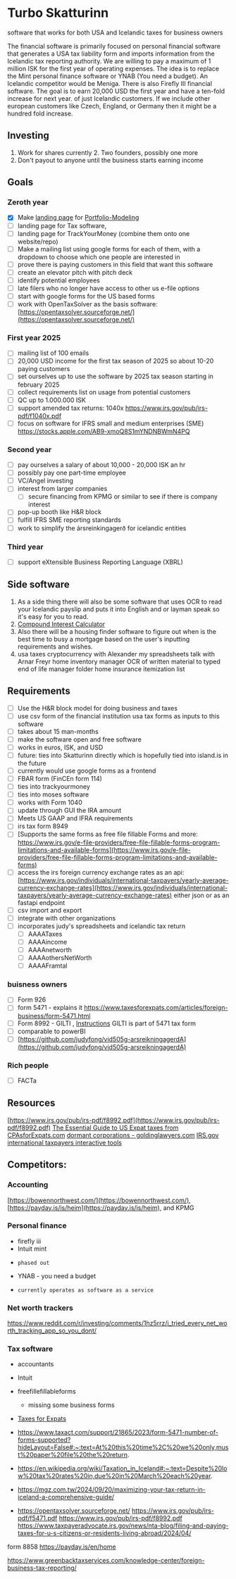 # Turbo Skatturinn
software that works for both USA and Icelandic taxes for business owners

The financial software is primarily focused on personal financial software that generates a USA tax liability form and imports information 
from the Icelandic tax reporting authority. We are willing to pay a maximum of 1 million ISK for the first year of operating expenses. The 
idea is to replace the Mint personal finance software or YNAB (You need a budget). An Icelandic competitor would be Meniga. There is also 
Firefly III financial software. The goal is to earn 20,000 USD the first year and have a ten-fold increase for next year. of just Icelandic 
customers. If we include other european customers like Czech, England, or Germany then it might be a hundred fold increase.

## Investing
1. Work for shares currently
    2. Two founders, possibly one more    
3. Don't payout to anyone until the business starts earning income

## Goals

### Zeroth year
- [x] Make [landing page](https://einfaldlega-hugmyndir.github.io/portfolio-modeling/) for [Portfolio-Modeling](https://github.com/Einfaldlega-Hugmyndir/portfolio-modeling)
- [ ] landing page for Tax software,
- [ ] landing page for TrackYourMoney (combine them onto one website/repo)
- [ ] Make a mailing list using google forms for each of them, with a dropdown to choose which one people are interested in
- [ ] prove there is paying customers in this field that want this software
- [ ] create an elevator pitch with pitch deck
- [ ] identify potential employees
- [ ] late filers who no longer have access to other us e-file options
- [ ] start with google forms for the US based forms
- [ ] work with OpenTaxSolver as the basis software: [https://opentaxsolver.sourceforge.net/](https://opentaxsolver.sourceforge.net/)

### First year 2025
- [ ] mailing list of 100 emails
- [ ] 20,000 USD income for the first tax season of 2025 so about 10-20 paying customers
- [ ] set ourselves up to use the software by 2025 tax season starting in february 2025
- [ ] collect requirements list on usage from potential customers
- [ ] QC up to 1.000.000 ISK
- [ ] support amended tax returns: 1040x https://www.irs.gov/pub/irs-pdf/f1040x.pdf
- [ ] focus on software for IFRS small and medium enterprises (SME)
https://stocks.apple.com/AB9-xmoQ8S1mYNDNBWmN4PQ

### Second year
- [ ] pay ourselves a salary of about 10,000 - 20,000 ISK an hr
- [ ] possibly pay one part-time employee
- [ ] VC/Angel investing
- [ ] interest from larger companies
    - [ ] secure financing from KPMG or similar to see if there is company interest
- [ ] pop-up booth like H&R block
- [ ] fulfill IFRS SME reporting standards
- [ ] work to simplify the ársreinkingagerð for icelandic entities

### Third year
- [ ] support eXtensible Business Reporting Language (XBRL)

## Side software
1. As a side thing there will also be some software that uses OCR to read your Icelandic payslip and puts it into English and or layman speak so it's easy for you to read.
2. [Compound Interest Calculator](https://github.com/Einfaldlega-Hugmyndir/Compound_Interest_Calculator)
3. Also there will be a housing finder software to figure out when is the best time to busy a mortgage based on the user's inputting requirements and wishes.
4. usa taxes
cryptocurrency
with Alexander
my spreadsheets
talk with Arnar Freyr
home inventory manager
OCR of written material to typed
end of life manager folder
home insurance itemization list

## Requirements
- [ ] Use the H&R block model for doing business and taxes
- [ ] use csv form of the financial institution usa tax forms as inputs to this software
- [ ] takes about 15 man-months
- [ ] make the software open and free software
- [ ] works in euros, ISK, and USD
- [ ] future: ties into Skatturinn directly which is hopefully tied into island.is in the future
- [ ] currently would use google forms as a frontend
- [ ] FBAR form (FinCEn form 114)
- [ ] ties into trackyourmoney
- [ ] ties into moses software
- [ ] works with Form 1040
- [ ] update through GUI the IRA amount
- [ ] Meets US GAAP and IFRA requirements
- [ ] irs tax form 8949
- [ ] [Supports the same forms as free file fillable Forms and more: https://www.irs.gov/e-file-providers/free-file-fillable-forms-program-limitations-and-available-forms](https://www.irs.gov/e-file-providers/free-file-fillable-forms-program-limitations-and-available-forms)
- [ ] access the irs foreign currency exchange rates as an api: [https://www.irs.gov/individuals/international-taxpayers/yearly-average-currency-exchange-rates](https://www.irs.gov/individuals/international-taxpayers/yearly-average-currency-exchange-rates) either json or as an fastapi endpoint
- [ ] csv import and export
- [ ] integrate with other organizations
- [ ] incorporates judy's spreadsheets and icelandic tax return
    - [ ] AAAATaxes
    - [ ] AAAAincome
    - [ ] AAAAnetworth
    - [ ] AAAAothersNetWorth
    - [ ] AAAAFramtal
### buisness owners
- [ ] Form 926
- [ ] form 5471 - explains it https://www.taxesforexpats.com/articles/foreign-business/form-5471.html
- [ ] Form 8992 - GILTI , [Instructions](https://www.irs.gov/instructions/i8992#en_US_202312_publink100046264)
        GILTI is part of 5471 tax form
- [ ] comparable to powerBI
- [ ] [https://github.com/judyfong/vid505g-arsreikningagerdA](https://github.com/judyfong/vid505g-arsreikningagerdA)
### Rich people
- [ ] FACTa


## Resources
[https://www.irs.gov/pub/irs-pdf/f8992.pdf](https://www.irs.gov/pub/irs-pdf/f8992.pdf)
[The Essential Guide to US Expat taxes from CPAsforExpats.com](https://www.cpasforexpats.com/post/us-expat-taxes-iceland)
[dormant corporations - goldinglawyers.com](https://www.goldinglawyers.com/irs-revenue-procedure-92-70-5471-dormant-cfc-rules/#:~:text=IRS%20Revenue%20Procedure%2092%2D70%3A%20The%20IRS%20form%205471%20is,5471%20can%20be%20quite%20complicated.)
[IRS.gov international taxpayers interactive tools](https://www.irs.gov/individuals/international-taxpayers/international-taxpayers-interactive-tools)

## Competitors: 

### Accounting
[https://bowennorthwest.com/](https://bowennorthwest.com/), [https://payday.is/is/heim](https://payday.is/is/heim), and KPMG

### Personal finance
- firefly iii
- Intuit mint
-     phased out
- YNAB - you need a budget
-     currently operates as software as a service

### Net worth trackers
https://www.reddit.com/r/investing/comments/1hz5rrz/i_tried_every_net_worth_tracking_app_so_you_dont/

### Tax software
- accountants
- Intuit
- freefillefillableforms
    - missing some business forms
- [Taxes for Expats](https://www.taxesforexpats.com/about/about-us.html)

- https://www.taxact.com/support/21865/2023/form-5471-number-of-forms-supported?hideLayout=False#:~:text=At%20this%20time%2C%20we%20only,must%20paper%20file%20the%20return.
-  https://en.wikipedia.org/wiki/Taxation_in_Iceland#:~:text=Despite%20low%20tax%20rates%20in,due%20in%20March%20each%20year.
-  https://mgz.com.tw/2024/09/20/maximizing-your-tax-return-in-iceland-a-comprehensive-guide/
-  https://opentaxsolver.sourceforge.net/
https://www.irs.gov/pub/irs-pdf/f5471.pdf
https://www.irs.gov/pub/irs-pdf/f8992.pdf
https://www.taxpayeradvocate.irs.gov/news/nta-blog/filing-and-paying-taxes-for-u-s-citizens-or-residents-living-abroad/2024/04/


form 8858
https://payday.is/en/home

https://www.greenbacktaxservices.com/knowledge-center/foreign-business-tax-reporting/
